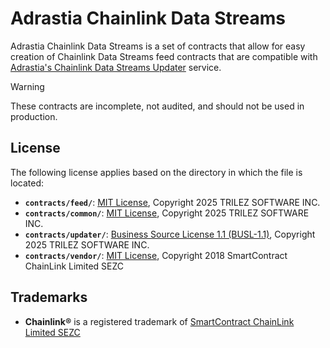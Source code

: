 # Adrastia Chainlink Data Streams

Adrastia Chainlink Data Streams is a set of contracts that allow for easy creation of Chainlink Data Streams feed contracts that are compatible with [Adrastia's Chainlink Data Streams Updater](https://docs.adrastia.io/automatos/chainlink-data-streams-feed-updater) service.

> [!WARNING]  
> These contracts are incomplete, not audited, and should not be used in production.

## License

The following license applies based on the directory in which the file is located:

- **`contracts/feed/`**: [MIT License](./contracts//feed//LICENSE), Copyright 2025 TRILEZ SOFTWARE INC.
- **`contracts/common/`**: [MIT License](https://opensource.org/licenses/MIT), Copyright 2025 TRILEZ SOFTWARE INC.
- **`contracts/updater/`**: [Business Source License 1.1 (BUSL-1.1)](./LICENSE), Copyright 2025 TRILEZ SOFTWARE INC.
- **`contracts/vendor/`**: [MIT License](https://github.com/smartcontractkit/chainlink/blob/develop/LICENSE), Copyright 2018 SmartContract ChainLink Limited SEZC

## Trademarks

- **Chainlink&reg;** is a registered trademark of [SmartContract ChainLink Limited SEZC](https://chain.link/)
